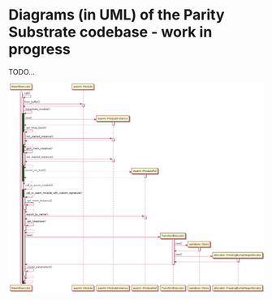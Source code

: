 # Diagrams (in UML) of the Parity Substrate codebase - work in progress

TODO...

![WasmExecutor Diagram](wasm_executor_diagram.png)